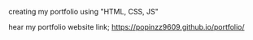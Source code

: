 creating my portfolio using "HTML, CSS, JS"

hear my portfolio website link;
     https://popinzz9609.github.io/portfolio/




